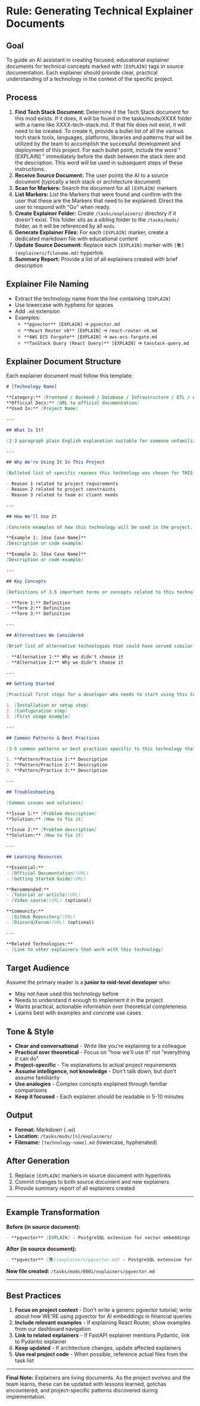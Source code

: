 # Rule: Generating Technical Explainer Documents

## Goal

To guide an AI assistant in creating focused, educational explainer documents for technical concepts marked with `[EXPLAIN]` tags in source documentation. Each explainer should provide clear, practical understanding of a technology in the context of the specific project.

## Process
1. **Find Tech Stack Document:** Determine if the Tech Stack document for this mod exists. If it does, it will be found in the tasks/mods/XXXX folder with a name like XXXX-tech-stack.md. If that file does not exist, it will need to be created. To create it, provide a bullet list of all the various tech stack tools, languages, platforms, libraries and patterns that will be utilized by the team to accomplish the successful development and deployment of this project. For each bullet point, include the word "[EXPLAIN] " immediately before the dash between the stack item and the description. This word will be used in subsequent steps of these instructions.
1. **Receive Source Document:** The user points the AI to a source document (typically a tech stack or architecture document)
2. **Scan for Markers:** Search the document for all `[EXPLAIN]` markers
3. **List Markers:** List the Markers that were found and confirm with the user that these are the Markers that need to be explained. Direct the user to respond with "Go" when ready.
3. **Create Explainer Folder:** Create `/tasks/explainers/` directory if it doesn't exist. This folder sits as a sibling folder to the `/tasks/mods/` folder, as it will be referenced by all `mods`.
4. **Generate Explainer Files:** For each `[EXPLAIN]` marker, create a dedicated markdown file with educational content
5. **Update Source Document:** Replace each `[EXPLAIN]` marker with `[📚](explainers/filename.md)` hyperlink
6. **Summary Report:** Provide a list of all explainers created with brief description

## Explainer File Naming

- Extract the technology name from the line containing `[EXPLAIN]`
- Use lowercase with hyphens for spaces
- Add `.md` extension
- Examples:
  - `**pgvector** [EXPLAIN]` → `pgvector.md`
  - `**React Router v6** [EXPLAIN]` → `react-router-v6.md`
  - `**AWS ECS Fargate** [EXPLAIN]` → `aws-ecs-fargate.md`
  - `**TanStack Query (React Query)** [EXPLAIN]` → `tanstack-query.md`

## Explainer Document Structure

Each explainer document must follow this template:

```markdown
# [Technology Name]

**Category:** [Frontend / Backend / Database / Infrastructure / ETL / AI / Testing / etc.]
**Official Docs:** [URL to official documentation]
**Used In:** [Project Name]

---

## What Is It?

[2-3 paragraph plain English explanation suitable for someone unfamiliar with the technology. Avoid jargon. Use analogies where helpful.]

---

## Why We're Using It In This Project

[Bulleted list of specific reasons this technology was chosen for THIS project. Be concrete and project-specific.]

- Reason 1 related to project requirements
- Reason 2 related to project constraints
- Reason 3 related to team or client needs

---

## How We'll Use It

[Concrete examples of how this technology will be used in the project. Include code snippets, configuration examples, or workflow descriptions where appropriate.]

**Example 1: [Use Case Name]**
[Description or code example]

**Example 2: [Use Case Name]**
[Description or code example]

---

## Key Concepts

[Definitions of 3-5 important terms or concepts related to this technology that someone implementing it should understand]

- **Term 1:** Definition
- **Term 2:** Definition
- **Term 3:** Definition

---

## Alternatives We Considered

[Brief list of alternative technologies that could have served similar purpose, with 1-sentence reason why we chose the selected technology instead]

- **Alternative 1:** Why we didn't choose it
- **Alternative 2:** Why we didn't choose it

---

## Getting Started

[Practical first steps for a developer who needs to start using this technology in the project]

1. [Installation or setup step]
2. [Configuration step]
3. [First usage example]

---

## Common Patterns & Best Practices

[3-5 common patterns or best practices specific to this technology that the team should follow]

1. **Pattern/Practice 1:** Description
2. **Pattern/Practice 2:** Description
3. **Pattern/Practice 3:** Description

---

## Troubleshooting

[Common issues and solutions]

**Issue 1:** [Problem description]
**Solution:** [How to fix it]

**Issue 2:** [Problem description]
**Solution:** [How to fix it]

---

## Learning Resources

**Essential:**
- [Official Documentation](URL)
- [Getting Started Guide](URL)

**Recommended:**
- [Tutorial or article](URL)
- [Video course](URL) (optional)

**Community:**
- [GitHub Repository](URL)
- [Discord/Forum](URL) (optional)

---

**Related Technologies:**
- [Link to other explainers that work with this technology]
```

## Target Audience

Assume the primary reader is a **junior to mid-level developer** who:
- May not have used this technology before
- Needs to understand it enough to implement it in the project
- Wants practical, actionable information over theoretical completeness
- Learns best with examples and concrete use cases

## Tone & Style

- **Clear and conversational** - Write like you're explaining to a colleague
- **Practical over theoretical** - Focus on "how we'll use it" not "everything it can do"
- **Project-specific** - Tie explanations to actual project requirements
- **Assume intelligence, not knowledge** - Don't talk down, but don't assume familiarity
- **Use analogies** - Complex concepts explained through familiar comparisons
- **Keep it focused** - Each explainer should be readable in 5-10 minutes

## Output

- **Format:** Markdown (`.md`)
- **Location:** `/tasks/mods/[n]/explainers/`
- **Filename:** `[technology-name].md` (lowercase, hyphenated)

## After Generation

1. Replace `[EXPLAIN]` markers in source document with hyperlinks
2. Commit changes to both source document and new explainers
3. Provide summary report of all explainers created

---

## Example Transformation

**Before (in source document):**
```markdown
- **pgvector** [EXPLAIN] - PostgreSQL extension for vector embeddings
```

**After (in source document):**
```markdown
- **pgvector** [📚](explainers/pgvector.md) - PostgreSQL extension for vector embeddings
```

**New file created:** `/tasks/mods/0001/explainers/pgvector.md`

---

## Best Practices

1. **Focus on project context** - Don't write a generic pgvector tutorial; write about how WE'RE using pgvector for AI embeddings in financial queries
2. **Include relevant examples** - If explaining React Router, show examples from our dashboard navigation
3. **Link to related explainers** - If FastAPI explainer mentions Pydantic, link to Pydantic explainer
4. **Keep updated** - If architecture changes, update affected explainers
5. **Use real project code** - When possible, reference actual files from the task list

---

**Final Note:** Explainers are living documents. As the project evolves and the team learns, these can be updated with lessons learned, gotchas encountered, and project-specific patterns discovered during implementation.
